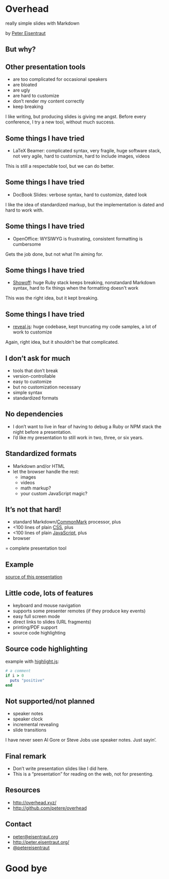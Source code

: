 <link rel="stylesheet" href="http://cdnjs.cloudflare.com/ajax/libs/highlight.js/8.4/styles/dark.min.css">
<script src="http://cdnjs.cloudflare.com/ajax/libs/highlight.js/8.4/highlight.min.js"></script>
<script>hljs.initHighlightingOnLoad();</script>

<link href="../overhead.css" rel="stylesheet">
<script src="../overhead.js"></script>

<div class="slide">

# Overhead

really simple slides with Markdown

by [Peter Eisentraut](http://peter.eisentraut.org)
</div>
<div class="slide">

## But why?

</div>
<div class="slide">

## Other presentation tools

- are too complicated for occasional speakers
- are bloated
- are ugly
- are hard to customize
- don’t render my content correctly
- keep breaking

</div>
<div class="slide">

I like writing, but producing slides is giving me angst.  Before every
conference, I try a new tool, without much success.

</div>
<div class="slide">

## Some things I have tried

- LaTeX Beamer: complicated syntax, very fragile, huge software stack,
  not very agile, hard to customize, hard to include images, videos

This is still a respectable tool, but we can do better.

</div>
<div class="slide">

## Some things I have tried

- DocBook Slides: verbose syntax, hard to customize, dated look

I like the idea of standardized markup, but the implementation is
dated and hard to work with.

</div>
<div class="slide">

## Some things I have tried

- OpenOffice: WYSIWYG is frustrating, consistent formatting is
  cumbersome

Gets the job done, but not what I’m aiming for.

</div>
<div class="slide">

## Some things I have tried

- [Showoff](https://github.com/puppetlabs/showoff): huge Ruby stack
  keeps breaking, nonstandard Markdown syntax, hard to fix things when
  the formatting doesn't work

This was the right idea, but it kept breaking.

</div>
<div class="slide">

## Some things I have tried

- [reveal.js](http://lab.hakim.se/reveal-js/): huge codebase, kept
  truncating my code samples, a lot of work to customize

Again, right idea, but it shouldn’t be that complicated.

</div>
<div class="slide">

## I don’t ask for much

- tools that don’t break
- version-controllable
- easy to customize
- but no customization necessary
- simple syntax
- standardized formats

</div>
<div class="slide">

## No dependencies

- I don’t want to live in fear of having to debug a Ruby or NPM stack
  the night before a presentation.
- I’d like my presentation to still work in two, three, or six years.

</div>
<div class="slide">

## Standardized formats

- Markdown and/or HTML
- let the browser handle the rest:
    - images
    - videos
    - math markup?
    - your custom JavaScript magic?

</div>
<div class="slide">

## It’s not that hard!

- standard Markdown/[CommonMark](http://commonmark.org/) processor, plus
- <100 lines of plain [CSS](../overhead.css), plus
- <100 lines of plain [JavaScript](../overhead.js), plus
- browser

= complete presentation tool

</div>
<div class="slide">

## Example

[source of this presentation](example.md)

</div>
<div class="slide">

## Little code, lots of features

- keyboard and mouse navigation
- supports some presenter remotes (if they produce key events)
- easy full screen mode
- direct links to slides (URL fragments)
- printing/PDF support
- source code highlighting

</div>
<div class="slide">

## Source code highlighting

example with [highlight.js](https://highlightjs.org/):

```ruby
# a comment
if i > 0
  puts "positive"
end
```
</div>
<div class="slide">

## Not supported/not planned

- speaker notes
- speaker clock
- incremental revealing
- slide transitions

</div>
<div class="slide">

I have never seen Al Gore or Steve Jobs use speaker notes.  Just
sayin’.

</div>
<div class="slide">

## Final remark

- Don’t write presentation slides like I did here.
- This is a “presentation” for reading on the web, not for presenting.

</div>
<div class="slide">

## Resources

- <http://overhead.xyz/>
- <http://github.com/petere/overhead>

</div>
<div class="slide">

## Contact

- <peter@eisentraut.org>
- <http://peter.eisentraut.org/>
- [@petereisentraut](https://twitter.com/petereisentraut)

</div>
<div class="slide">

# Good bye

</div>
